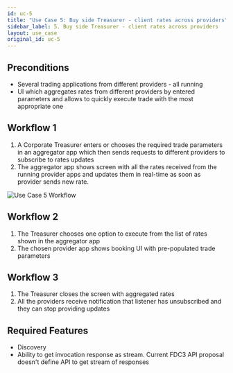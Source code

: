 ```yaml
---
id: uc-5
title: "Use Case 5: Buy side Treasurer - client rates across providers"
sidebar_label: 5. Buy side Treasurer - client rates across providers
layout: use_case
original_id: uc-5
---
```


## Preconditions

- Several trading applications from different providers - all running
- UI which aggregates rates from different providers by entered parameters and allows to quickly execute trade with the most appropriate one

## Workflow 1

1. A Corporate Treasurer enters or chooses the required trade parameters in an aggregator app which then sends requests to different providers to subscribe to rates updates
1. The aggregator app shows screen with all the rates received from the running provider apps and updates them in real-time as soon as provider sends new rate.

![Use Case 5 Workflow](/assets/uc5.png)


## Workflow 2

1. The Treasurer chooses one option to execute from the list of rates shown in the aggregator app
1. The chosen provider app shows booking UI with pre-populated trade parameters

## Workflow 3

1. The Treasurer closes the screen with aggregated rates
1. All the providers receive notification that listener has unsubscribed and they can stop providing updates

## Required Features

- Discovery
- Ability to get invocation response as stream. Current FDC3 API proposal doesn't define API to get stream of responses

